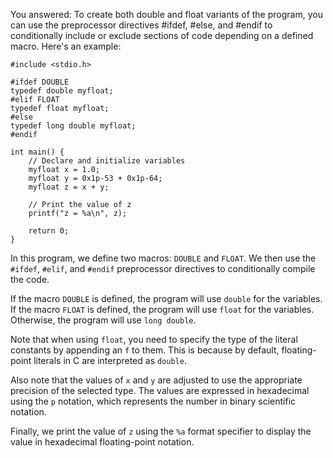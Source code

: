 
You answered:
To create both double and float variants of the program, you can use the preprocessor directives #ifdef, #else, and #endif to conditionally include or exclude sections of code depending on a defined macro. Here's an example:

```
#include <stdio.h>

#ifdef DOUBLE
typedef double myfloat;
#elif FLOAT
typedef float myfloat;
#else
typedef long double myfloat;
#endif

int main() {
    // Declare and initialize variables
    myfloat x = 1.0;
    myfloat y = 0x1p-53 + 0x1p-64;
    myfloat z = x + y;

    // Print the value of z
    printf("z = %a\n", z);

    return 0;
} 
```

In this program, we define two macros: `DOUBLE` and `FLOAT`. We then use the `#ifdef`, `#elif`, and `#endif` preprocessor directives to conditionally compile the code.

If the macro `DOUBLE` is defined, the program will use `double` for the variables. If the macro `FLOAT` is defined, the program will use `float` for the variables. Otherwise, the program will use `long double`.

Note that when using `float`, you need to specify the type of the literal constants by appending an `f` to them. This is because by default, floating-point literals in C are interpreted as `double`.

Also note that the values of `x` and `y` are adjusted to use the appropriate precision of the selected type. The values are expressed in hexadecimal using the `p` notation, which represents the number in binary scientific notation.

Finally, we print the value of `z` using the `%a` format specifier to display the value in hexadecimal floating-point notation.
